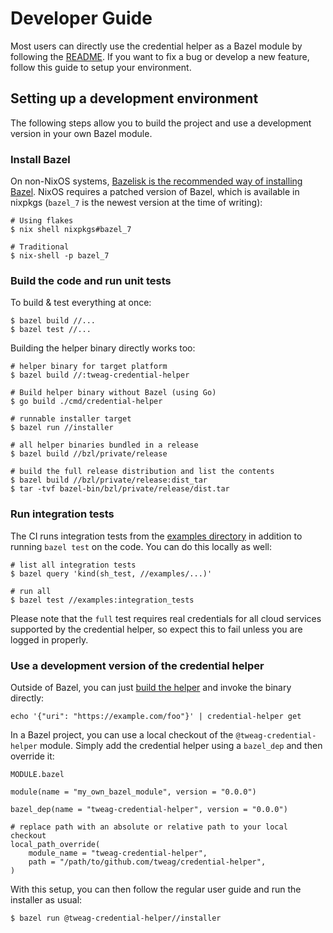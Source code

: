 # Developer Guide

Most users can directly use the credential helper as a Bazel module by following the [README](/README.md).
If you want to fix a bug or develop a new feature, follow this guide to setup your environment.

## Setting up a development environment

The following steps allow you to build the project and use a development version in your own Bazel module.

### Install Bazel

On non-NixOS systems, [Bazelisk is the recommended way of installing Bazel][install-bazelisk].
NixOS requires a patched version of Bazel, which is available in nixpkgs (`bazel_7` is the newest version at the time of writing):

```
# Using flakes
$ nix shell nixpkgs#bazel_7

# Traditional
$ nix-shell -p bazel_7
```

### Build the code and run unit tests

To build & test everything at once:

```
$ bazel build //...
$ bazel test //...
```

Building the helper binary directly works too:

```
# helper binary for target platform
$ bazel build //:tweag-credential-helper

# Build helper binary without Bazel (using Go)
$ go build ./cmd/credential-helper

# runnable installer target
$ bazel run //installer

# all helper binaries bundled in a release
$ bazel build //bzl/private/release

# build the full release distribution and list the contents
$ bazel build //bzl/private/release:dist_tar
$ tar -tvf bazel-bin/bzl/private/release/dist.tar
```

### Run integration tests

The CI runs integration tests from the [examples directory](/examples) in addition to running `bazel test` on the code.
You can do this locally as well:

```
# list all integration tests
$ bazel query 'kind(sh_test, //examples/...)'

# run all
$ bazel test //examples:integration_tests
```

Please note that the `full` test requires real credentials for all cloud services supported by the credential helper, so expect this to fail unless you are logged in properly.

### Use a development version of the credential helper

Outside of Bazel, you can just [build the helper](#build-the-code-and-run-unit-tests) and invoke the binary directly:

```
echo '{"uri": "https://example.com/foo"}' | credential-helper get
```

In a Bazel project, you can use a local checkout of the `@tweag-credential-helper` module.
Simply add the credential helper using a `bazel_dep` and then override it:

`MODULE.bazel`

```starlark
module(name = "my_own_bazel_module", version = "0.0.0")

bazel_dep(name = "tweag-credential-helper", version = "0.0.0")

# replace path with an absolute or relative path to your local checkout
local_path_override(
    module_name = "tweag-credential-helper",
    path = "/path/to/github.com/tweag/credential-helper",
)
```

With this setup, you can then follow the regular user guide and run the installer as usual:

```
$ bazel run @tweag-credential-helper//installer
```

[install-bazelisk]: https://bazel.build/install/bazelisk
